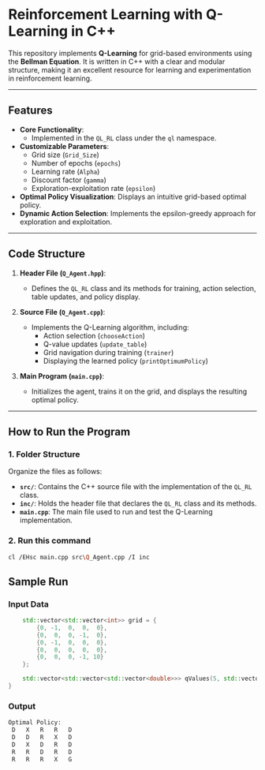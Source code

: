 # Reinforcement Learning with Q-Learning in C++

This repository implements **Q-Learning** for grid-based environments using the **Bellman Equation**. It is written in C++ with a clear and modular structure, making it an excellent resource for learning and experimentation in reinforcement learning.

---

## Features
- **Core Functionality**:
  - Implemented in the `QL_RL` class under the `ql` namespace.
- **Customizable Parameters**:
  - Grid size (`Grid_Size`)
  - Number of epochs (`epochs`)
  - Learning rate (`Alpha`)
  - Discount factor (`gamma`)
  - Exploration-exploitation rate (`epsilon`)
- **Optimal Policy Visualization**: Displays an intuitive grid-based optimal policy.
- **Dynamic Action Selection**: Implements the epsilon-greedy approach for exploration and exploitation.

---

## Code Structure
1. **Header File (`Q_Agent.hpp`)**:
   - Defines the `QL_RL` class and its methods for training, action selection, table updates, and policy display.
   
2. **Source File (`Q_Agent.cpp`)**:
   - Implements the Q-Learning algorithm, including:
     - Action selection (`chooseAction`)
     - Q-value updates (`update_table`)
     - Grid navigation during training (`trainer`)
     - Displaying the learned policy (`printOptimumPolicy`)
   
3. **Main Program (`main.cpp`)**:
   - Initializes the agent, trains it on the grid, and displays the resulting optimal policy.

---


## How to Run the Program
### 1. Folder Structure
Organize the files as follows:
- **`src/`**: Contains the C++ source file with the implementation of the `QL_RL` class.
- **`inc/`**: Holds the header file that declares the `QL_RL` class and its methods.
- **`main.cpp`**: The main file used to run and test the Q-Learning implementation.

### 2. Run this command
```bash
cl /EHsc main.cpp src\Q_Agent.cpp /I inc
```


## Sample Run

### Input Data

```cpp
    std::vector<std::vector<int>> grid = {
        {0, -1,  0,  0,  0},
        {0,  0,  0, -1,  0},
        {0, -1,  0,  0,  0},
        {0,  0,  0,  0,  0},
        {0,  0,  0, -1, 10}
    };

    std::vector<std::vector<std::vector<double>>> qValues(5, std::vector<std::vector<double>>(5, std::vector<double>(4, 0.0)));
}
```

### Output
```bash
Optimal Policy:
 D   X   R   R   D 
 D   D   R   X   D 
 D   X   D   R   D 
 R   R   D   R   D 
 R   R   R   X   G
```



